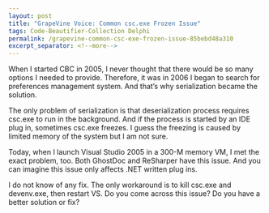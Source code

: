 ```yaml
---
layout: post
title: "GrapeVine Voice: Common csc.exe Frozen Issue"
tags: Code-Beautifier-Collection Delphi
permalink: /grapevine-common-csc-exe-frozen-issue-85bebd48a310
excerpt_separator: <!--more-->
---
```

When I started CBC in 2005, I never thought that there would be so many options I needed to provide. Therefore, it was in 2006 I began to search for preferences management system. And that’s why serialization became the solution.
<!--more-->

The only problem of serialization is that deserialization process requires csc.exe to run in the background. And if the process is started by an IDE plug in, sometimes csc.exe freezes. I guess the freezing is caused by limited memory of the system but I am not sure.

Today, when I launch Visual Studio 2005 in a 300-M memory VM, I met the exact problem, too. Both GhostDoc and ReSharper have this issue. And you can imagine this issue only affects .NET written plug ins.

I do not know of any fix. The only workaround is to kill csc.exe and devenv.exe, then restart VS. Do you come across this issue? Do you have a better solution or fix?
